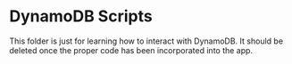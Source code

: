 # DynamoDB Scripts

This folder is just for learning how to interact with DynamoDB. It should be deleted once the proper code has been incorporated into the app.
